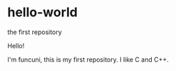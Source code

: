 # hello-world
the first repository

Hello!

I'm funcuni, this is my first repository.
I like C and C++.
